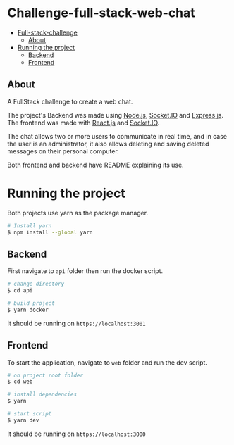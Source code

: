# Challenge-full-stack-web-chat

- [Full-stack-challenge](#astran-challenge)
  - [About](#about)
- [Running the project](#running-the-project)
  - [Backend](#backend)
  - [Frontend](#frontend)

## About

A FullStack challenge to create a web chat.
<br>

The project's Backend was made using [Node.js](https://nodejs.org/en/), [Socket.IO](https://socket.io/) and [Express.js](https://expressjs.com/). The frontend was made with [React.js](https://reactjs.org/) and [Socket.IO](https://socket.io/).

The chat allows two or more users to communicate in real time, and in case the user is an administrator, it also allows deleting and saving deleted messages on their personal computer.

Both frontend and backend have README explaining its use.

# Running the project

Both projects use yarn as the package manager.

```bash
# Install yarn
$ npm install --global yarn
```

## Backend

First navigate to `api` folder then run the docker script.

```bash
# change directory
$ cd api

# build project
$ yarn docker
```

It should be running on `https://localhost:3001`
<br>

## Frontend

To start the application, navigate to `web` folder and run the dev script.

```bash
# on project root folder
$ cd web

# install dependencies
$ yarn

# start script
$ yarn dev
```
It should be running on `https://localhost:3000`
<br>
